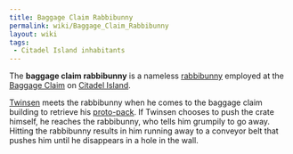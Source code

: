 ```yaml
---
title: Baggage Claim Rabbibunny
permalink: wiki/Baggage_Claim_Rabbibunny
layout: wiki
tags:
 - Citadel Island inhabitants
---
```


The **baggage claim rabbibunny** is a nameless
[rabbibunny](rabbibunny "wikilink") employed at the [Baggage
Claim](Baggage_Claim "wikilink") on [Citadel
Island](Citadel_Island "wikilink").

[Twinsen](Twinsen "wikilink") meets the rabbibunny when he comes to the
baggage claim building to retrieve his
[proto-pack](proto-pack "wikilink"). If Twinsen chooses to push the
crate himself, he reaches the rabbibunny, who tells him grumpily to go
away. Hitting the rabbibunny results in him running away to a conveyor
belt that pushes him until he disappears in a hole in the wall.
